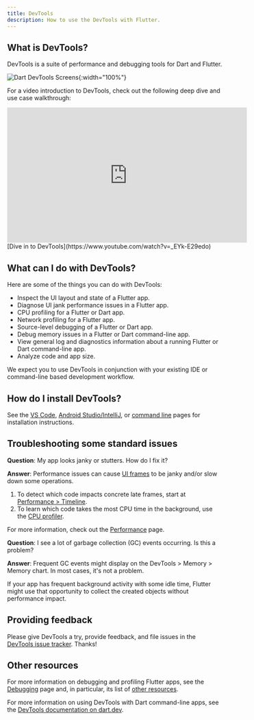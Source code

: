 ```yaml
---
title: DevTools
description: How to use the DevTools with Flutter.
---
```


## What is DevTools?

DevTools is a suite of performance and debugging tools
for Dart and Flutter.

![Dart DevTools Screens]({{site.url}}/assets/images/docs/tools/devtools/dart-devtools.gif){:width="100%"}

For a video introduction to DevTools, check out
the following deep dive and use case walkthrough:

<iframe width="560" height="315" src="https://www.youtube.com/embed/_EYk-E29edo" title="YouTube video player" frameborder="0" allow="accelerometer; autoplay; clipboard-write; encrypted-media; gyroscope; picture-in-picture; web-share" allowfullscreen></iframe>
[Dive in to DevTools](https://www.youtube.com/watch?v=_EYk-E29edo)

## What can I do with DevTools?

Here are some of the things you can do with DevTools:

* Inspect the UI layout and state of a Flutter app.
* Diagnose UI jank performance issues in a Flutter app.
* CPU profiling for a Flutter or Dart app.
* Network profiling for a Flutter app.
* Source-level debugging of a Flutter or Dart app.
* Debug memory issues in a Flutter or Dart
  command-line app.
* View general log and diagnostics information
  about a running Flutter or Dart
  command-line app.
* Analyze code and app size.

We expect you to use DevTools in conjunction with
your existing IDE or command-line based development workflow.

<a id="install-devtools"></a>
## How do I install DevTools?

See the [VS Code][], [Android Studio/IntelliJ][], or
[command line][] pages for installation instructions.

## Troubleshooting some standard issues

**Question**: My app looks janky or stutters.
  How do I fix it?

**Answer**: Performance issues can cause [UI frames][]
  to be janky and/or slow down some operations.

  1. To detect which code impacts concrete late frames,
     start at [Performance > Timeline][].
  2. To learn which code takes the most CPU time in
     the background, use the [CPU profiler][].

For more information, check out the
[Performance][] page.

**Question**: I see a lot of garbage collection (GC) events occurring.
  Is this a problem?

**Answer**: Frequent GC events might display on
  the DevTools > Memory > Memory chart. In most cases,
  it's not a problem.

If your app has frequent background activity with some idle time,
Flutter might use that opportunity to collect the created objects
without performance impact.

[CPU profiler]: {{site.url}}/tools/devtools/cpu-profiler
[Performance]: {{site.url}}/perf
[Performance > Timeline]: {{site.url}}/tools/devtools/performance#timeline-events-tab
[UI frames]: {{site.url}}/perf/ui-performance



## Providing feedback

Please give DevTools a try, provide feedback, and file issues
in the [DevTools issue tracker][]. Thanks!

## Other resources

For more information on debugging and profiling
Flutter apps, see the [Debugging][] page and,
in particular, its list of [other resources][].

For more information on using DevTools with Dart command-line apps, see the 
[DevTools documentation on dart.dev]({{site.dart-site}}/tools/dart-devtools).

[Android Studio/IntelliJ]: {{site.url}}/tools/devtools/android-studio
[VS Code]: {{site.url}}/tools/devtools/vscode
[command line]: {{site.url}}/tools/devtools/cli
[DevTools issue tracker]: {{site.github}}/flutter/devtools/issues
[Debugging]: {{site.url}}/testing/debugging
[Other resources]: {{site.url}}/testing/debugging#other-resources
